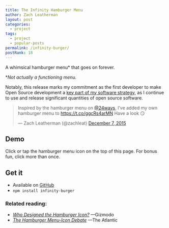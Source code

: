 ```yaml
---
title: The Infinity Hamburger Menu
author: Zach Leatherman
layout: post
categories:
  - project
tags:
  - project
  - popular-posts
permalink: /infinity-burger/
postRank: 18
---
```


A whimsical hamburger menu* that goes on forever.

*_Not actually a functioning menu._

Notably, this release marks my commitment as the first developer to make Open Source development a [key part of my software strategy](http://9to5mac.com/2015/12/07/apple-open-source-first/), as I continue to use and release significant quantities of open source software.

<blockquote class="twitter-tweet" lang="en"><p lang="en" dir="ltr">Inspired by the hamburger menu on <a href="https://twitter.com/24ways">@24ways</a>, I’ve added my own hamburger menu to <a href="https://t.co/ggcRs4arMN">https://t.co/ggcRs4arMN</a> Have a look 😏</p>&mdash; Zach Leatherman (@zachleat) <a href="https://twitter.com/zachleat/status/673874730839965696">December 7, 2015</a></blockquote>

## Demo

Click or tap the hamburger menu icon on the top of this page. For bonus fun, click more than once.

## Get it

* Available on [GitHub](https://github.com/zachleat/infinity-burger)
* `npm install infinity-burger`

### Related reading:

 * [_Who Designed the Hamburger Icon?_](http://gizmodo.com/who-designed-the-iconic-hamburger-icon-1555438787) —Gizmodo
 * [_The Hamburger Menu-Icon Debate_](http://www.theatlantic.com/product/archive/2014/08/the-hamburger-menu-debate/379145/) —The Atlantic
